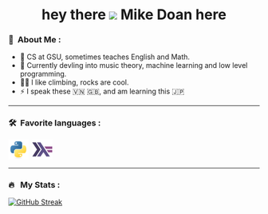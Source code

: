 <h1 align="center">hey there <img src="https://media.giphy.com/media/hvRJCLFzcasrR4ia7z/giphy.gif" width="40"> Mike Doan here</h1>

### :egg: &nbsp;About Me :
- 🔭 CS at GSU, sometimes teaches English and Math.
- 🌱 Currently devling into music theory, machine learning and low level programming.
- 🧗‍♂️ I like climbing, rocks are cool.
- ⚡ I speak these 🇻🇳 🇬🇧, and am learning this 🇯🇵

---

### 🛠 &nbsp;Favorite languages :

<p>
<img src="https://github.com/devicons/devicon/blob/master/icons/python/python-original.svg" title="Python" alt="Python" width="40" height="40"/>&nbsp;
<img src="https://github.com/devicons/devicon/blob/master/icons/haskell/haskell-original.svg" title="Haskell" alt="Haskell" width="40" height="40"/>&nbsp;
</p>


---

### 🔥 &nbsp; My Stats :
[![GitHub Streak](http://github-readme-streak-stats.herokuapp.com?user=manhtiendoan&theme=dark&background=000000)](https://git.io/streak-stats)
